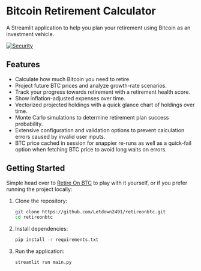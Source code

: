 # Bitcoin Retirement Calculator

A Streamlit application to help you plan your retirement using Bitcoin as an investment vehicle.

[![Security](https://github.com/Letdown2491/retireonbtc/actions/workflows/security.yml/badge.svg?branch=main)](https://github.com/Letdown2491/retireonbtc/actions/workflows/security.yml)

## Features
- Calculate how much Bitcoin you need to retire
- Project future BTC prices and analyze growth-rate scenarios.
- Track your progress towards retirement with a retirement health score.
- Show inflation-adjusted expenses over time.
- Vectorized projected holdings with a quick glance chart of holdings over time.
- Monte Carlo simulations to determine retirement plan success probability.
- Extensive configuration and validation options to prevent calculation errors caused by invalid user inputs.
- BTC price cached in session for snappier re-runs as well as a quick-fail option when fetching BTC price to avoid long waits on errors.

## Getting Started

Simple head over to [Retire On BTC](https://retireonbtc.xyz) to play with it yourself, or if you prefer running the project locally:

1. Clone the repository:
   ```bash
   git clone https://github.com/Letdown2491/retireonbtc.git
   cd retireonbtc
   ```
2. Install dependencies:
   ```bash
   pip install -r requirements.txt
   ```
3. Run the application:
   ```bash
   streamlit run main.py
   ```
